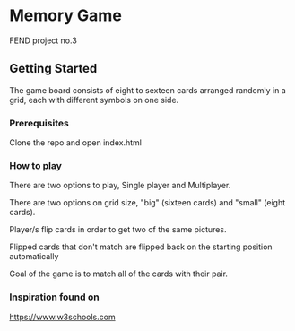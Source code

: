 # Memory Game
FEND project no.3
## Getting Started

The game board consists of eight to sexteen cards arranged randomly in a grid, each with different symbols on one side.

### Prerequisites

Clone the repo and open index.html


### How to play

There are two options to play, Single player and Multiplayer.

There are two options on grid size, "big" (sixteen cards) and "small" (eight cards).

Player/s flip cards in order to get two of the same pictures.

Flipped cards that don't match are flipped back on the starting position automatically

Goal of the game is to match all of the cards with their pair.


### Inspiration found on

https://www.w3schools.com




